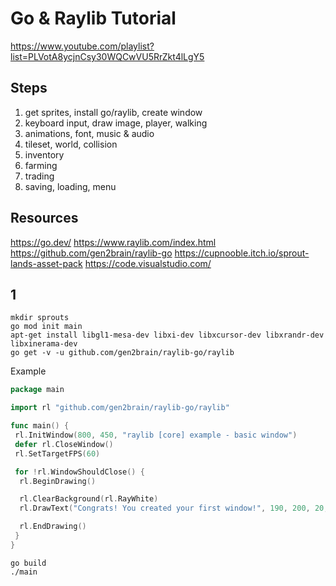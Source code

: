 # Go & Raylib Tutorial

https://www.youtube.com/playlist?list=PLVotA8ycjnCsy30WQCwVU5RrZkt4lLgY5

## Steps

1. get sprites, install go/raylib, create window
2. keyboard input, draw image, player, walking
3. animations, font, music & audio
4. tileset, world, collision
5. inventory
6. farming
7. trading
8. saving, loading, menu

## Resources

https://go.dev/
https://www.raylib.com/index.html
https://github.com/gen2brain/raylib-go
https://cupnooble.itch.io/sprout-lands-asset-pack
https://code.visualstudio.com/



## 1

```shell
mkdir sprouts
go mod init main
apt-get install libgl1-mesa-dev libxi-dev libxcursor-dev libxrandr-dev libxinerama-dev
go get -v -u github.com/gen2brain/raylib-go/raylib
```

Example

```go
package main

import rl "github.com/gen2brain/raylib-go/raylib"

func main() {
 rl.InitWindow(800, 450, "raylib [core] example - basic window")
 defer rl.CloseWindow()
 rl.SetTargetFPS(60)

 for !rl.WindowShouldClose() {
  rl.BeginDrawing()

  rl.ClearBackground(rl.RayWhite)
  rl.DrawText("Congrats! You created your first window!", 190, 200, 20, rl.LightGray)

  rl.EndDrawing()
 }
}
```

```shell
go build
./main
```
